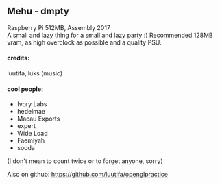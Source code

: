 ## Mehu - dmpty

Raspberry Pi 512MB, Assembly 2017  
A small and lazy thing for a small and lazy party :)
Recommended 128MB vram, as high overclock as possible and a quality PSU.  

#### credits:
luutifa, luks (music)

#### cool people:  
* Ivory Labs
* hedelmae
* Macau Exports
* expert
* Wide Load
* Faemiyah
* sooda

(I don't mean to count twice or to forget anyone, sorry)

Also on github:
https://github.com/luutifa/openglpractice
